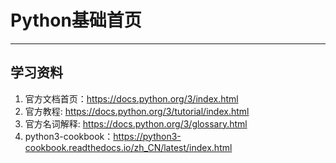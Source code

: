 # Python基础首页

---

## 学习资料

1. 官方文档首页：https://docs.python.org/3/index.html
2. 官方教程: https://docs.python.org/3/tutorial/index.html
3. 官方名词解释: https://docs.python.org/3/glossary.html
4. python3-cookbook：https://python3-cookbook.readthedocs.io/zh_CN/latest/index.html